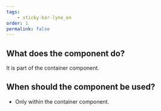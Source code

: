 ```yaml
---
tags: 
    - sticky-bar-lyne_en
order: 1
permalink: false
---
```


## What does the component do?
It is part of the container component.

## When should the component be used?
* Only within the container component.
